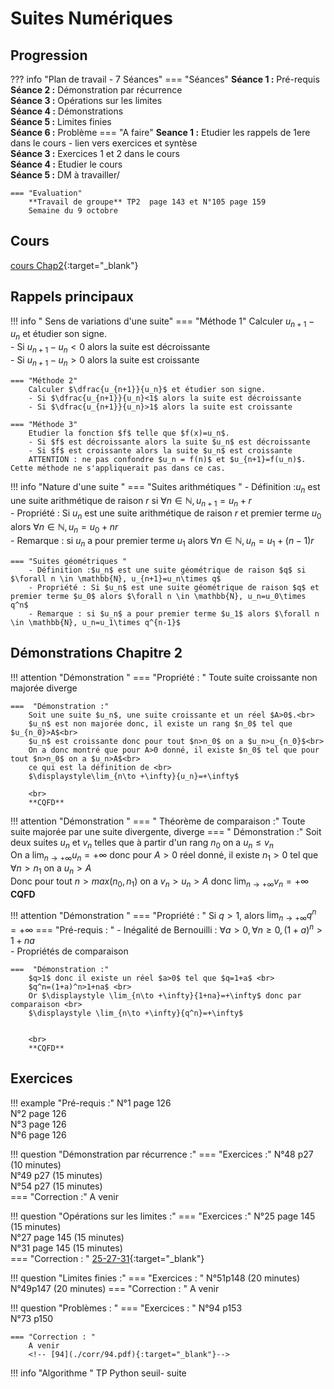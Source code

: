 # Suites Numériques

## Progression
??? info "Plan de travail - 7 Séances"
    === "Séances" 
        **Séance 1 :** Pré-requis<br>
        **Séance 2 :** Démonstration par récurrence <br>
        **Séance 3 :** Opérations sur les limites<br>
        **Séance 4 :** Démonstrations <br>
        **Séance 5 :** Limites finies <br>
        **Séance 6 :** Problème
    === "A faire"
        **Seance 1 :** Etudier les rappels de 1ere dans le cours - lien vers exercices et syntèse<br>
        **Séance 3 :** Exercices 1 et 2 dans le cours <br>
        **Séance 4 :** Etudier le cours <br>
        **Séance 5 :** DM à travailler/
    
    === "Evaluation"
        **Travail de groupe** TP2  page 143 et N°105 page 159  
        Semaine du 9 octobre
    
## Cours 
[cours Chap2](./Cours-chap2.pdf){:target="_blank"}

## Rappels principaux  

!!! info " Sens de variations d'une suite" 
    === "Méthode 1" 
        Calculer $u_{n+1}-u_n$ et étudier son signe.  
        - Si $u_{n+1}-u_n<0$ alors la suite est décroissante  
        - Si $u_{n+1}-u_n>0$ alors la suite est croissante  
        
    === "Méthode 2" 
        Calculer $\dfrac{u_{n+1}}{u_n}$ et étudier son signe.  
        - Si $\dfrac{u_{n+1}}{u_n}<1$ alors la suite est décroissante  
        - Si $\dfrac{u_{n+1}}{u_n}>1$ alors la suite est croissante  
    
    === "Méthode 3" 
        Etudier la fonction $f$ telle que $f(x)=u_n$.  
        - Si $f$ est décroissante alors la suite $u_n$ est décroissante  
        - Si $f$ est croissante alors la suite $u_n$ est croissante  
        ATTENTION : ne pas confondre $u_n = f(n)$ et $u_{n+1}=f(u_n)$. Cette méthode ne s'appliquerait pas dans ce cas.  

!!! info "Nature d'une suite "
    === "Suites arithmétiques "
        - Définition :$u_n$ est une suite arithmétique de raison $r$ si $\forall n \in \mathbb{N}, u_{n+1}=u_n+r$  
        - Propriété : Si $u_n$ est une suite arithmétique de raison $r$ et premier terme $u_0$ alors $\forall n \in \mathbb{N}, u_n=u_0+nr$  
        - Remarque : si $u_n$ a pour premier terme $u_1$ alors $\forall n \in \mathbb{N}, u_n=u_1+(n-1)r$  
        
    === "Suites géométriques "
        - Définition :$u_n$ est une suite géométrique de raison $q$ si $\forall n \in \mathbb{N}, u_{n+1}=u_n\times q$  
        - Propriété : Si $u_n$ est une suite géométrique de raison $q$ et premier terme $u_0$ alors $\forall n \in \mathbb{N}, u_n=u_0\times q^n$  
        - Remarque : si $u_n$ a pour premier terme $u_1$ alors $\forall n \in \mathbb{N}, u_n=u_1\times q^{n-1}$  
        
        
## Démonstrations Chapitre 2
!!! attention "Démonstration "
    === "Propriété : "
        Toute suite croissante non majorée diverge

    ===  "Démonstration :"
        Soit une suite $u_n$, une suite croissante et un réel $A>0$.<br>
        $u_n$ est non majorée donc, il existe un rang $n_0$ tel que $u_{n_0}>A$<br>
        $u_n$ est croissante donc pour tout $n>n_0$ on a $u_n>u_{n_0}$<br>
        On a donc montré que pour A>0 donné, il existe $n_0$ tel que pour tout $n>n_0$ on a $u_n>A$<br>
        ce qui est la définition de <br>
        $\displaystyle\lim_{n\to +\infty}{u_n}=+\infty$
        
        <br>
        **CQFD**

!!! attention "Démonstration "
    === " Théorème de comparaison :" 
        Toute suite majorée par une suite divergente, diverge
    === " Démonstration :"
        Soit deux suites $u_n$ et $v_n$ telles que à partir d'un rang $n_0$ on a $u_n\leq v_n$ <br>
        On a $\displaystyle\lim_{n\to +\infty}{u_n}=+\infty$ donc pour $A>0$ réel donné, il existe $n_1>0$ tel que $\forall n>n_1$ on a $u_n>A$<br>
        Donc pour tout $n>max(n_0,n_1)$ on a $v_n>u_n>A$ donc $\displaystyle\lim_{n\to +\infty}{v_n}=+\infty$
        <br>
        **CQFD**
    
!!! attention "Démonstration "
    === "Propriété : "
        Si $q>1$, alors $\displaystyle\lim_{n\to +\infty}{q^n}=+\infty$
    === "Pré-requis : "
        - Inégalité de Bernouilli : $\forall a>0, \forall n\geq 0, (1+a)^n>1+na$ <br>
        - Propriétés de comparaison

    ===  "Démonstration :"
        $q>1$ donc il existe un réel $a>0$ tel que $q=1+a$ <br>
        $q^n=(1+a)^n>1+na$ <br>
        Or $\displaystyle \lim_{n\to +\infty}{1+na}=+\infty$ donc par comparaison <br>
        $\displaystyle \lim_{n\to +\infty}{q^n}=+\infty$ 
    
        
        <br>
        **CQFD**
        


## Exercices 

!!! example "Pré-requis :" 
    N°1 page 126<br>
    N°2 page 126<br>
    N°3 page 126<br>
    N°6 page 126<br>

!!! question "Démonstration par récurrence :"
    === "Exercices :" 
        N°48 p27 (10 minutes)<br>
        N°49 p27 (15 minutes)<br>
        N°54 p27 (15 minutes)<br>
    === "Correction :"
        A venir

!!! question "Opérations sur les limites :"
    === "Exercices :"
        N°25 page 145 (15 minutes) <br>
        N°27 page 145 (15 minutes) <br>
        N°31 page 145 (15 minutes) <br>
    === "Correction : "
        [25-27-31](./corr/25-27-31.pdf){:target="_blank"}

!!! question "Limites finies :"
    === "Exercices : "
        N°51p148 (20 minutes)<br>
        N°49p147 (20 minutes)
    === "Correction : "
        A venir
        <!-- [51-49](./corr/51-49.pdf){:target="_blank"}-->

!!! question "Problèmes : "
    === "Exercices : "
        N°94 p153   
        N°73 p150
        
    === "Correction : "
        A venir
        <!-- [94](./corr/94.pdf){:target="_blank"}-->

!!! info "Algorithme "
    TP Python seuil- suite
